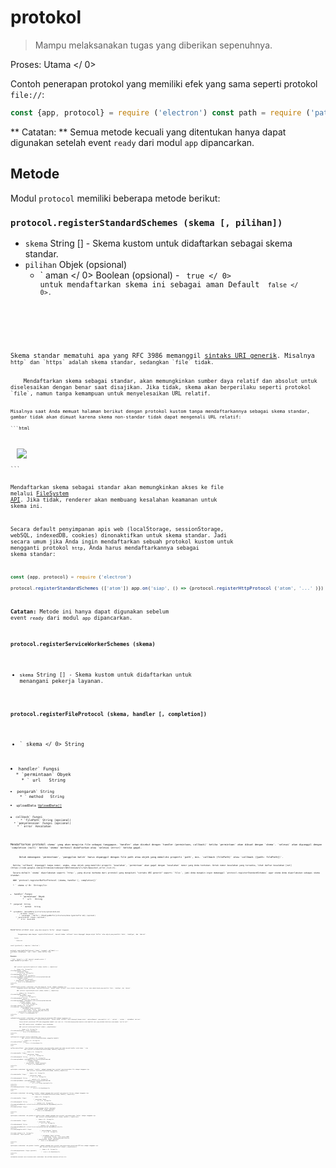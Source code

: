 # protokol

> Mampu melaksanakan tugas yang diberikan sepenuhnya.

Proses:  Utama </ 0></p> 

Contoh penerapan protokol yang memiliki efek yang sama seperti protokol `file://`:

```javascript
const {app, protocol} = require ('electron') const path = require ('path') app.on ('siap', () = & gt; {protocol.registerFileProtocol ('atom', (permintaan, callback) = & gt; {const url = request.url.substr (7) callback ({path: path.normalize (`$ {__ dirname} / $ {url}`)})}, (error) = & gt; {if (error) console.error ('Gagal mendaftar protokol')})})
```

** Catatan: ** Semua metode kecuali yang ditentukan hanya dapat digunakan setelah event ` ready ` dari modul ` app ` dipancarkan.

## Metode

Modul ` protocol ` memiliki beberapa metode berikut:

### `protocol.registerStandardSchemes (skema [, pilihan])`

* ` skema ` String [] - Skema kustom untuk didaftarkan sebagai skema standar.
* `pilihan` Objek (opsional) 
  * ` aman </ 0> Boolean (opsional) - <code> true </ 0> untuk mendaftarkan skema ini sebagai aman Default <code> false </ 0>.</li>
</ul></li>
</ul>

<p>Skema standar mematuhi apa yang RFC 3986 memanggil <a href="https://tools.ietf.org/html/rfc3986#section-3">sintaks URI generik</a>. Misalnya <code>http` dan `https` adalah skema standar, sedangkan `file` tidak.</p> 
    Mendaftarkan skema sebagai standar, akan memungkinkan sumber daya relatif dan absolut untuk diselesaikan dengan benar saat disajikan. Jika tidak, skema akan berperilaku seperti protokol `file`, namun tanpa kemampuan untuk menyelesaikan URL relatif.
    
    Misalnya saat Anda memuat halaman berikut dengan protokol kustom tanpa mendaftarkannya sebagai skema standar, gambar tidak akan dimuat karena skema non-standar tidak dapat mengenali URL relatif:
    
    ```html
<body>
  <img src='test.png'>
</body>
```

Mendaftarkan skema sebagai standar akan memungkinkan akses ke file melalui [FileSystem API](https://developer.mozilla.org/en-US/docs/Web/API/LocalFileSystem). Jika tidak, renderer akan membuang kesalahan keamanan untuk skema ini.

Secara default penyimpanan apis web (localStorage, sessionStorage, webSQL, indexedDB, cookies) dinonaktifkan untuk skema standar. Jadi secara umum jika Anda ingin mendaftarkan sebuah protokol kustom untuk mengganti protokol `http`, Anda harus mendaftarkannya sebagai skema standar:

```javascript
const {app, protocol} = require ('electron') 

protocol.registerStandardSchemes (['atom']) app.on('siap', () => {protocol.registerHttpProtocol ('atom', '...' )})
```

**Catatan:** Metode ini hanya dapat digunakan sebelum event `ready` dari modul `app` dipancarkan.

### `protocol.registerServiceWorkerSchemes (skema)`

* `skema` String [] - Skema kustom untuk didaftarkan untuk menangani pekerja layanan.
### `protocol.registerFileProtocol (skema, handler [, completion])`

* ` skema </ 0>  String</li>
<li><code>handler` Fungsi 
  * `permintaan` Obyek 
    * ` url </ 0>  String</li>
<li><code>pengarah` String
    * ` method </ 0>  String</li>
<li><code>uploadData</​​0> <a href="structures/upload-data.md">UploadData[]</a></li>
</ul></li>
<li><code>callback` Fungsi 
      * `filePath` String (opsional)
  * `penyelesaian` Fungsi (opsional) 
    * ` error </ 0> Kesalahan</li>
</ul></li>
</ul>

<p>Mendaftarkan protokol <code>skema` yang akan mengirim file sebagai tanggapan. `handler` akan disebut dengan `handler (permintaan, callback)` ketika `permintaan` akan dibuat dengan `skema`. `selesai` akan dipanggil dengan `completion (null)` ketika `skema` berhasil didaftarkan atau `selesai (error)` ketika gagal.</p> 
      Untuk menangani `permintaan`, `panggilan balik` harus dipanggil dengan file path atau objek yang memiliki properti `path`, mis. `callback (filePath)` atau `callback ({path: filePath})`.
      
      Ketika `callback` dipanggil tanpa nomor, angka, atau objek yang memiliki properti `kesalahan`, `permintaan` akan gagal dengan `kesalahan` nomor yang Anda tentukan. Untuk nomor kesalahan yang tersedia, lihat daftar kesalahan [net](https://code.google.com/p/chromium/codesearch#chromium/src/net/base/net_error_list.h).
      
      Secara default `skema` diperlakukan seperti `http:`, yang diurai berbeda dari protokol yang mengikuti "sintaks URI generik" seperti `file:`, jadi Anda mungkin ingin memanggil `protocol.registerStandardSchemes` agar skema Anda diperlakukan sebagai skema standar.
      
      ### `protocol.registerBufferProtocol (skema, handler [, completion])`
      
      * ` skema </ 0>  String</li>
<li><code>handler` Fungsi 
        * `permintaan` Obyek 
          * ` url </ 0>  String</li>
<li><code>pengarah` String
          * ` method </ 0>  String</li>
<li><code>uploadData` [UploadData[]](structures/upload-data.md)
        * `callback` Fungsi 
          * `penyangga` ( Buffer | [MimeTypedBuffer](structures/mime-typed-buffer.md)) (opsional)
      * `penyelesaian` Fungsi (opsional) 
        * ` error </ 0> Kesalahan</li>
</ul></li>
</ul>

<p>Mendaftarkan protokol <code>skema` yang akan mengirim `Buffer` sebagai tanggapan.</p> 
          Penggunaannya sama dengan `registerFileProtocol`, kecuali bahwa `callback` harus dipanggil dengan objek `Buffer` atau objek yang memiliki `data`, `mimeType`, dan `charset`.
          
          Contoh:
          
          ```javascript
const {protocol} = require ('electron') 

protocol.registerBufferProtocol ('atom', (request, callback) = > {callback ({mimeType: 'text / html', data: Buffer.from ('<h5>Response</h5> ')})}, (error) = > {if (error) console.error (' Gagal mendaftar protokol ')})
```
      
      ### `protocol.registerStringProtocol (skema, handler [, completion])`
      
      * ` skema </ 0>  String</li>
<li><code>handler` Fungsi 
        * `permintaan` Obyek 
          * ` url </ 0>  String</li>
<li><code>pengarah` String
          * ` method </ 0>  String</li>
<li><code>uploadData` [UploadData[]](structures/upload-data.md)
        * `callback` Fungsi 
          * `data` String (opsional)
      * `penyelesaian` Fungsi (opsional) 
        * ` error </ 0> Kesalahan</li>
</ul></li>
</ul>

<p>Mendaftarkan protokol <code>skema` yang akan mengirim `String` sebagai tanggapan.</p> 
          Penggunaan adalah sama dengan `registerFileProtocol`, kecuali bahwa `callback` harus disebut dengan baik `String` atau sebuah benda yang memiliki `Data`, `mimeType`, dan `charset`.
          
          ### `protocol.registerHttpProtocol (skema, handler [, completion])`
          
          * ` skema </ 0>  String</li>
<li><code>handler` Fungsi 
            * `permintaan` Obyek 
              * ` url </ 0>  String</li>
<li><code>pengarah` String
              * ` method </ 0>  String</li>
<li><code>uploadData` [UploadData []](structures/upload-data.md)
            * `callback` Fungsi 
              * `redirectRequest` Obyek 
                * ` url </ 0>  String</li>
<li><code> method </ 0>  String</li>
<li><code>sesi` Objek (opsional)
                * `uploadData` Objek (opsional) 
                  * `contentType` String - jenis konten MIME.
                  * `data` String - Konten yang akan dikirim.
          * `penyelesaian` Fungsi (opsional) 
            * ` error </ 0> Kesalahan</li>
</ul></li>
</ul>

<p>Mendaftarkan protokol <code>skema` yang akan mengirim permintaan HTTP sebagai tanggapan.</p> 
              Penggunaannya sama dengan ` registerFileProtocol`, kecuali bahwa `callback` harus dipanggil dengan objek ` redirectRequest` yang memiliki `url`, ` method `, `rujukan `, `uploadData` dan`sesi`.
              
              Secara default permintaan HTTP akan menggunakan kembali sesi saat ini. Jika Anda menginginkan meminta untuk memiliki sesi yang berbeda Anda harus menetapkan `sesi`ke`null`.
              
              Agar POST meminta objek `uploadData` harus disediakan.
              
              ### `protocol.uninterceptProtocol (skema [, penyelesaian])`
              
              * ` skema </ 0>  String</li>
<li><code>penyelesaian` Fungsi (opsional) 
                * ` error </ 0> Kesalahan</li>
</ul></li>
</ul>

<p>Unregisters protokol kustom <code>skema`.</p> 
                  ### `protocol.isProtocolHandled(scheme, panggilan kembali)`
                  
                  * ` skema </ 0>  String</li>
<li><code>callback` Fungsi 
                    * ` error </ 0> Kesalahan</li>
</ul></li>
</ul>

<p>The<code>callback ` akan dipanggil dengan boolean yang menunjukkan apakah ada sudah menjadi handler untuk skema ``.</p> 
                      ### `protocol.interceptFileProtocol(skema, handler[,completion])`
                      
                      * ` skema </ 0>  String</li>
<li><code>handler` Fungsi 
                        * `permintaan` Obyek 
                          * ` url </ 0>  String</li>
<li><code>pengarah` String
                          * ` method </ 0>  String</li>
<li><code>uploadData` [UploadData[]](structures/upload-data.md)
                        * `callback` Fungsi 
                          * `fullPath` String
                      * `penyelesaian` Fungsi (opsional) 
                        * ` error </ 0> Kesalahan</li>
</ul></li>
</ul>

<p>Sisipkan <code>skema` dan gunakan ` handler ` sebagai penangan baru protokol yang mengirimkan file sebagai tanggapan.</p> 
                          ### `protocol.interceptFileProtocol(skema, handler[,completion])`
                          
                          * ` skema </ 0>  String</li>
<li><code>handler` Fungsi 
                            * `permintaan` Obyek 
                              * ` url </ 0>  String</li>
<li><code>pengarah` String
                              * ` method </ 0>  String</li>
<li><code>uploadData` [UploadData[]](structures/upload-data.md)
                            * `callback` Fungsi 
                              * ` rtf </ 0> String (opsional)</li>
</ul></li>
</ul></li>
<li><code>penyelesaian` Fungsi (opsional) 
                                * ` error </ 0> Kesalahan</li>
</ul></li>
</ul>

<p>Sisipkan <code>skema` dan gunakan `handler` sebagai penangan baru protokol yang mengirim `String` sebagai tanggapan.</p> 
                                  ### `protocol.interceptBufferProtocol(skema, handler[, completion])`
                                  
                                  * ` skema </ 0>  String</li>
<li><code>handler` Fungsi 
                                    * `permintaan` Obyek 
                                      * ` url </ 0>  String</li>
<li><code>pengarah` String
                                      * ` method </ 0>  String</li>
<li><code>uploadData</​​0> <a href="structures/upload-data.md">UploadData[]</a></li>
</ul></li>
<li><code>callback` Fungsi 
                                        * `penyangga` Buffer (opsional)
                                    * `penyelesaian` Fungsi (opsional) 
                                      * ` error </ 0> Kesalahan</li>
</ul></li>
</ul>

<p>Sisipkan <code>skema` dan gunakan <0 handler</code> sebagai penangan baru protokol yang mengirimkan `Buffer` sebagai tanggapan.</p> 
                                        ### `protocol.interceptHttpProtocol (skema, handler [, completion])`
                                        
                                        * ` skema </ 0>  String</li>
<li><code>handler` Fungsi 
                                          * `permintaan` Obyek 
                                            * ` url </ 0>  String</li>
<li><code>pengarah` String
                                            * ` method </ 0>  String</li>
<li><code>uploadData</​​0> <a href="structures/upload-data.md">UploadData[]</a></li>
</ul></li>
<li><code>panggilan balik` Fungsi 
                                              * `redirectRequest` Sasaran 
                                                * ` url </ 0>  String</li>
<li><code> method </ 0>  String</li>
<li><code>sesi` Objek (opsional)
                                                * `uploadData` Objek (pilihan) 
                                                  * `contentType` String - jenis konten MIME.
                                                  * `data` String - Konten yang akan dikirim.
                                          * `penyelesaian` Fungsi (opsional) 
                                            * ` error </ 0> Kesalahan</li>
</ul></li>
</ul>

<p>Sisipkan <code>skema` dan gunakan `handler` sebagai penangan baru protokol yang mengirimkan permintaan HTTP baru sebagai tanggapan.</p> 
                                              ### `protocol.uninterceptProtocol (skema [, penyelesaian])`
                                              
                                              * ` skema </ 0>  String</li>
<li><code>penyelesaian` Fungsi (opsional) 
                                                * ` error </ 0> Kesalahan</li>
</ul></li>
</ul>

<p>Lepaskan pencegat yang terpasang pada <code>skema` dan pulihkan penangan aslinya.</p>